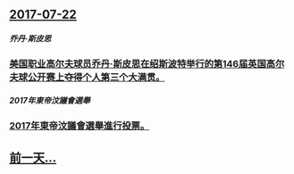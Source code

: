 ## [2017-07-22](/zh/news/2017/07/22/index.md)

##### 乔丹·斯皮思
### [美国职业高尔夫球员乔丹·斯皮思在绍斯波特举行的第146届英国高尔夫球公开赛上夺得个人第三个大满贯。](/zh/news/2017/07/22/美国职业高尔夫球员乔丹-斯皮思在绍斯波特举行的第146届英国高尔夫球公开赛上夺得个人第三个大满贯.md)
##### 2017年東帝汶議會選舉
### [2017年東帝汶議會選舉進行投票。 ](/zh/news/2017/07/22/2017年東帝汶議會選舉進行投票.md)
## [前一天...](/zh/news/2017/07/21/index.md)

